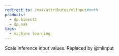 ```yaml
---
redirect_to: /max/attributes/mlinput#math
products:
  - dp.kinect3
  - dp.oak
tags:
  - machine learning
---
```


Scale inference input values. Replaced by @mlinput
